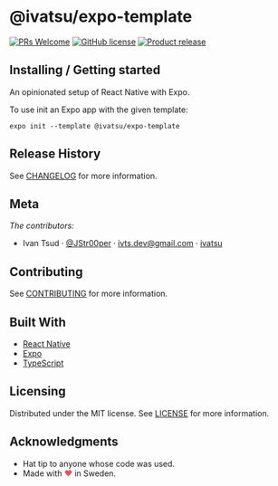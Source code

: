 # @ivatsu/expo-template

[![PRs Welcome](https://img.shields.io/badge/PRs-welcome-brightgreen.svg?style=flat-square)](http://makeapullrequest.com) [![GitHub license](https://img.shields.io/badge/license-MIT-blue.svg?style=flat-square)](LICENSE) [![Product release](https://img.shields.io/badge/release-1.0.2-orange.svg?style=flat-square)](CHANGELOG.md)

## Installing / Getting started

An opinionated setup of React Native with Expo.

To use init an Expo app with the given template:

```
expo init --template @ivatsu/expo-template
```

## Release History

See [CHANGELOG](CHANGELOG.md) for more information.

## Meta

_The contributors:_

- Ivan Tsud &middot; [@JStr00per](https://twitter.com/JStr00per) &middot; ivts.dev@gmail.com &middot; [ivatsu](https://github.com/ivatsu)

## Contributing

See [CONTRIBUTING](CONTRIBUTING.md) for more information.

## Built With

- [React Native](https://reactnative.dev/)
- [Expo](https://expo.dev/)
- [TypeScript](https://www.typescriptlang.org/)

## Licensing

Distributed under the MIT license. See [LICENSE](LICENSE) for more information.

## Acknowledgments

- Hat tip to anyone whose code was used.
- Made with <span style="color: #e25555;">&#9829;</span> in Sweden.
